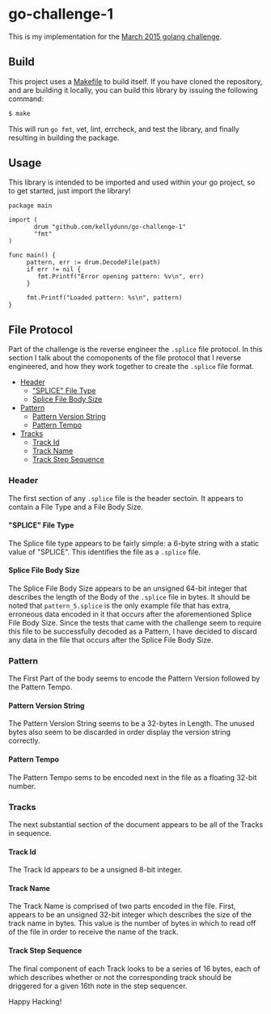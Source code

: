 # go-challenge-1

This is my implementation for the [March 2015 golang challenge](http://golang-challenge.com/go-challenge1/).

## Build

This project uses a [Makefile](./Makefile) to build itself.  If you have cloned the repository, and are building it locally, you can build this library by issuing the following command:

```bash
$ make
```

This will run `go fmt`, vet, lint, errcheck, and test the library, and finally resulting in building the package.

## Usage

This library is intended to be imported and used within your go project, so to get started, just import the library!

```golang
package main

import (
       drum "github.com/kellydunn/go-challenge-1"
       "fmt"
)

func main() {
     pattern, err := drum.DecodeFile(path)
     if err != nil {
        fmt.Printf("Error opening pattern: %v\n", err)
     }

     fmt.Printf("Loaded pattern: %s\n", pattern)
}
```

## File Protocol

Part of the challenge is the reverse engineer the `.splice` file protocol.  In this section I talk about the comoponents of the file protocol that I reverse engineered, and how they work together to create the `.splice` file format.

  - [Header](#header)
    - ["SPLICE" File Type](#splice_file_body_type)
    - [Splice File Body Size](#splice_file_body_size)
  - [Pattern](#pattern)
    - [Pattern Version String](#pattern_version_string)
    - [Pattern Tempo](#pattern_tempo)
  - [Tracks](#tracks)
    - [Track Id](#track_id)
    - [Track Name](#track_name)
    - [Track Step Sequence](#track_step_sequence)

<a name="header"></a>
### Header

The first section of any `.splice` file is the header sectoin.  It appears to contain a File Type and a File Body Size.

<a name="splice_file_body_type"></a>
#### "SPLICE" File Type

The Splice file type appears to be fairly simple: a 6-byte string with a static value of "SPLICE".  This identifies the file as a `.splice` file.

<a name="splice_file_body_size"></a>
#### Splice File Body Size

The Splice File Body Size appears to be an unsigned 64-bit integer that describes the length of the Body of the `.splice` file in bytes. It should be noted that `pattern_5.splice` is the only example file that has extra, erroneous data encoded in it that occurs after the aforementioned Splice File Body Size.  Since the tests that came with the challenge seem to require this file to be successfully decoded as a Pattern, I have decided to discard any data in the file that occurs after the Splice File Body Size.

<a name="pattern"></a>
### Pattern

The First Part of the body seems to encode the Pattern Version followed by the Pattern Tempo.

<a name="pattern_version_string"></a>
#### Pattern Version String

The Pattern Version String seems to be a 32-bytes in Length.  The unused bytes also seem to be discarded in order display the version string correctly.

<a name="pattern_tempo"></a>
#### Pattern Tempo

The Pattern Tempo sems to be encoded next in the file as a floating 32-bit number.  

<a name="tracks"></a>
### Tracks

The next substantial section of the document appears to be all of the Tracks in sequence.

<a name="track_id"></a>
#### Track Id

The Track Id appears to be a unsigned 8-bit integer.

<a name="track_name"></a>
#### Track Name

The Track Name is comprised of two parts encoded in the file.  First, appears to be an unsigned 32-bit integer which describes the size of the track name in bytes.  This value is the number of bytes in which to read off of the file in order to receive the name of the track.

<a name="track_step_sequence"></a>
#### Track Step Sequence

The final component of each Track looks to be a series of 16 bytes, each of which describes whether or not the corresponding track should be driggered for a given 16th note in the step sequencer.

Happy Hacking!